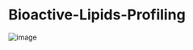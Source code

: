 # Bioactive-Lipids-Profiling

![image](https://user-images.githubusercontent.com/63893101/185979066-5a1019e4-9b26-438f-858c-cd8a6921c2a5.png)
